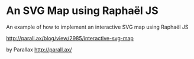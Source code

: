# An SVG Map using Raphaël JS #

An example of how to implement an interactive SVG map using Raphaël JS

http://parall.ax/blog/view/2985/interactive-svg-map

by Parallax
http://parall.ax/